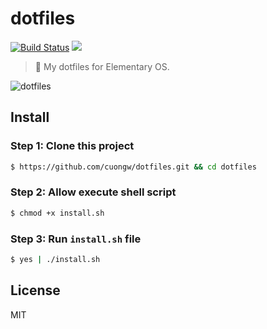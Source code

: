 # dotfiles

[![Build Status](https://travis-ci.org/cuongw/dotfiles.svg?branch=master)](https://travis-ci.org/cuongw/dotfiles)
[![](https://img.shields.io/github/license/cuongw/dotfiles.svg)](https://github.com/cuongw/dotfiles/blob/master/LICENSE)

> 📝 My dotfiles for Elementary OS.

![dotfiles](https://user-images.githubusercontent.com/34389409/59966804-99fb9b80-954b-11e9-8ce2-13caea228312.png)

## Install

### Step 1: Clone this project

```sh
$ https://github.com/cuongw/dotfiles.git && cd dotfiles
```

### Step 2: Allow execute shell script

```sh
$ chmod +x install.sh
```

### Step 3: Run `install.sh` file

```sh
$ yes | ./install.sh
```

## License

MIT
